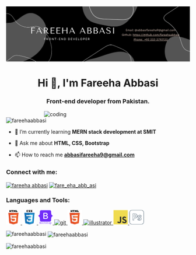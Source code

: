 ![logo](https://github.com/fareehaabbasi/fareehaabbasi/blob/main/Beige%20Pink%20Creative%20Designer%20LinkedIn%20Article%20Cover%20Image.png)
<h1 align="center">Hi 👋, I'm Fareeha Abbasi</h1>
<h3 align="center">Front-end developer from Pakistan.</h3>

<img align="right" alt="coding" width="400" src="https://cdn.dribbble.com/users/1364029/screenshots/16093268/media/68e82a7fb4904614a9066d6b540c14b2.gif">

<p align="left"> <img src="https://komarev.com/ghpvc/?username=fareehaabbasi&label=Profile%20views&color=0e75b6&style=flat" alt="fareehaabbasi" /> </p>

- 🌱 I’m currently learning **MERN stack development at SMIT**

- 💬 Ask me about **HTML, CSS, Bootstrap**

- 📫 How to reach me **abbasifareeha9@gmail.com**

<h3 align="left">Connect with me:</h3>
<p align="left">
<a href="https://linkedin.com/in/fareeha abbasi" target="blank"><img align="center" src="https://raw.githubusercontent.com/rahuldkjain/github-profile-readme-generator/master/src/images/icons/Social/linked-in-alt.svg" alt="fareeha abbasi" height="30" width="40" /></a>
<a href="https://instagram.com/fare_eha_abb_asi" target="blank"><img align="center" src="https://raw.githubusercontent.com/rahuldkjain/github-profile-readme-generator/master/src/images/icons/Social/instagram.svg" alt="fare_eha_abb_asi" height="30" width="40" /></a>
</p>

<h3 align="left">Languages and Tools:</h3>
<p align="left"> <a href="https://www.w3.org/html/" target="_blank" rel="noreferrer"> <img src="https://raw.githubusercontent.com/devicons/devicon/master/icons/html5/html5-original-wordmark.svg" alt="html5" width="40" height="40"/> </a> <a href="https://www.w3schools.com/css/" target="_blank" rel="noreferrer"> <img src="https://raw.githubusercontent.com/devicons/devicon/master/icons/css3/css3-original-wordmark.svg" alt="css3" width="40" height="40"/> </a> <a href="https://getbootstrap.com" target="_blank" rel="noreferrer">
  <img src="https://raw.githubusercontent.com/devicons/devicon/master/icons/bootstrap/bootstrap-plain-wordmark.svg" alt="bootstrap" width="40" height="40"/>
</a> <a href="https://git-scm.com/" target="_blank" rel="noreferrer"> <img src="https://www.vectorlogo.zone/logos/git-scm/git-scm-icon.svg" alt="git" width="40" height="40"/> </a> <a href="https://www.w3.org/html/" target="_blank" rel="noreferrer"> <img src="https://raw.githubusercontent.com/devicons/devicon/master/icons/html5/html5-original-wordmark.svg" alt="html5" width="40" height="40"/> </a> <a href="https://www.adobe.com/in/products/illustrator.html" target="_blank" rel="noreferrer"> <img src="https://www.vectorlogo.zone/logos/adobe_illustrator/adobe_illustrator-icon.svg" alt="illustrator" width="40" height="40"/> </a> <a href="https://developer.mozilla.org/en-US/docs/Web/JavaScript" target="_blank" rel="noreferrer"> <img src="https://raw.githubusercontent.com/devicons/devicon/master/icons/javascript/javascript-original.svg" alt="javascript" width="40" height="40"/> </a> <a href="https://www.photoshop.com/en" target="_blank" rel="noreferrer"> <img src="https://raw.githubusercontent.com/devicons/devicon/master/icons/photoshop/photoshop-line.svg" alt="photoshop" width="40" height="40"/> </a> </p>

<p><img align="left" src="https://github-readme-stats.vercel.app/api/top-langs?username=fareehaabbasi&show_icons=true&locale=en&layout=compact" alt="fareehaabbasi" /></p>

<p>&nbsp;<img align="center" src="https://github-readme-stats.vercel.app/api?username=fareehaabbasi&show_icons=true&locale=en" alt="fareehaabbasi" /></p>

<p><img align="center" src="https://github-readme-streak-stats.herokuapp.com/?user=fareehaabbasi&" alt="fareehaabbasi" /></p>
